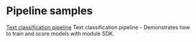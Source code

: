 # Pipeline samples
[Text classification pipeline](https://github.com/Azure/DesignerPrivatePreviewFeatures/blob/master/azureml-modules/samples/text-classification.ipynb) Text classification pipeline - Demonstrates how to train and score models with module SDK.